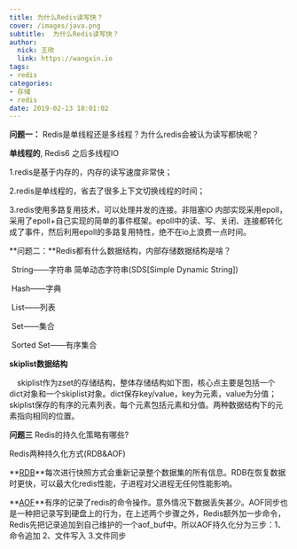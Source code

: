 ```yaml
---
title: 为什么Redis读写快？
cover: /images/java.png
subtitle:  为什么Redis读写快？
author: 
  nick: 王欣
  link: https://wangxin.io
tags: 
- redis
categories: 
- 存储
- redis
date: 2019-02-13 18:01:02  
---
```

**问题一：** Redis是单线程还是多线程？为什么redis会被认为读写都快呢？

   **单线程的**, Redis6 之后多线程IO

  1.redis是基于内存的，内存的读写速度非常快；

  2.redis是单线程的，省去了很多上下文切换线程的时间；

  3.redis使用多路复用技术，可以处理并发的连接。非阻塞IO 内部实现采用epoll，采用了epoll+自己实现的简单的事件框架。epoll中的读、写、关闭、连接都转化成了事件，然后利用epoll的多路复用特性，绝不在io上浪费一点时间。

**问题二：**Redis都有什么数据结构，内部存储数据结构是啥？

​    String——字符串 简单动态字符串(SDS[Simple Dynamic String])

​	Hash——字典

​	List——列表

​	Set——集合

​	Sorted Set——有序集合

**skiplist数据结构**

 skiplist作为zset的存储结构，整体存储结构如下图，核心点主要是包括一个dict对象和一个skiplist对象。dict保存key/value，key为元素，value为分值；skiplist保存的有序的元素列表，每个元素包括元素和分值。两种数据结构下的元素指向相同的位置。



**问题三** Redis的持久化策略有哪些?

Redis两种持久化方式(RDB&AOF) 

**[RDB](https://github.com/sripathikrishnan/redis-rdb-tools/wiki/Redis-RDB-Dump-File-Format)**每次进行快照方式会重新记录整个数据集的所有信息。RDB在恢复数据时更快，可以最大化redis性能，子进程对父进程无任何性能影响。

**[AOF](https://redis.io/topics/persistence)**有序的记录了redis的命令操作。意外情况下数据丢失甚少。AOF同步也是一种把记录写到硬盘上的行为，在上述两个步骤之外，Redis额外加一步命令，Redis先把记录追加到自己维护的一个aof_buf中。所以AOF持久化分为三步：1、命令追加 2、文件写入 3.文件同步





 